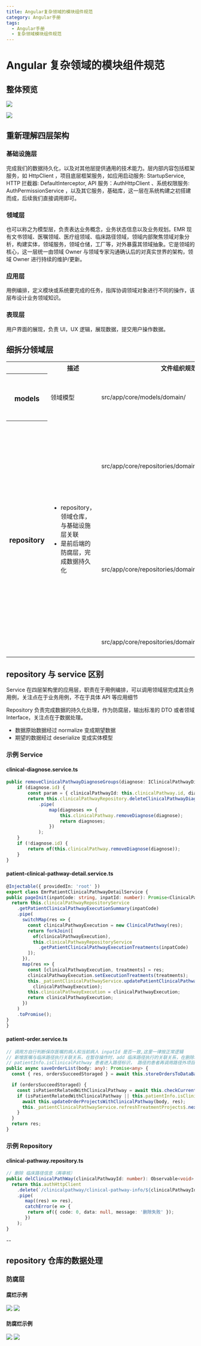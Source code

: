 ```yaml
---
title: Angular复杂领域的模块组件规范
category: Angular手册
tags:
  - Angular手册
  - 复杂领域模块组件规范
---
```


# Angular 复杂领域的模块组件规范

## 整体预览

![](./模块/ClinicalPathwayModule.png)

![](./模块/EmrPatientClinicalPathwayModule.png)

## 重新理解四层架构

### 基础设施层

完成我们的数据持久化，以及对其他层提供通用的技术能力。层内部内容包括框架服务，如 HttpClient ，项目底层框架服务，如应用启动服务: StartupService, HTTP 拦截器: DefaultInterceptor, API 服务：AuthHttpClient 、系统权限服务: AuthPermissionService ，以及其它服务，基础库，这一层在系统构建之初搭建而成，后续我们直接调用即可。

### 领域层

也可以称之为模型层，负责表达业务概念，业务状态信息以及业务规划。EMR 现有文书领域、医嘱领域、医疗组领域、临床路径领域，领域内部聚焦领域对象分析，构建实体，领域服务，领域仓储，工厂等，对外暴露其领域抽象。它是领域的核心，这一层统一由领域 Owner 与领域专家沟通确认后的对真实世界的架构，领域 Owner 进行持续的维护/更新。

### 应用层

用例编排，定义模块或系统要完成的任务，指挥协调领域对象进行不同的操作，该层布设计业务领域知识。

### 表现层

用户界面的展现，负责 UI，UX 逻辑，展现数据，提交用户操作数据。

## 细拆分领域层

<table class="wrapped confluenceTable" resolved=""><colgroup><col><col><col><col></colgroup><tbody><tr><th class="confluenceTh">&nbsp;</th><th class="confluenceTh">描述</th><th colspan="1" class="confluenceTh">文件组织规范</th><th colspan="1" class="confluenceTh">文件说明</th></tr><tr><th class="confluenceTh"><h3 id="id-复杂领域模块规范-models"><span>models</span></h3></th><td class="confluenceTd"><span>领域模型</span></td><td colspan="1" class="confluenceTd">src/app/core/models/domain/</td><td colspan="1" class="confluenceTd">领域模型统一在domain/下管理，导出必要的属性</td></tr><tr><th class="highlight-grey confluenceTh" rowspan="3" data-highlight-colour="grey"><h3 id="id-复杂领域模块规范-repository"><span>repository</span></h3></th><td rowspan="3" class="confluenceTd"><ul><li><span>repository，领域仓库，与基础设施层关联</span></li><li>是前后端的防腐层，完成数据持久化</li></ul></td><td colspan="1" class="confluenceTd">src/app/core/repositories/domain/domain.repository.ts</td><td colspan="1" class="confluenceTd"><div><span style="color: rgb(51,51,51);">负责业务API CRUD，输出DTO或者interface，不做业务用例逻辑处理，注意与service的区别</span></div></td></tr><tr><td colspan="1" class="confluenceTd">src/app/core/repositories/domain/domain.serialize.ts</td><td colspan="1" class="confluenceTd"><div><span style="color: rgb(51,51,51);">建议数据的Normalize操作和Serialize操作都在Repository里完成，如果Serialize过程复杂度较高，建议新建Serialize文件处理</span></div></td></tr><tr><td colspan="1" class="confluenceTd"><span>src/app/core/repositories/domain/domain.typings.ts</span></td><td colspan="1" class="confluenceTd"><span style="color: rgb(51,51,51);">业务相关的typings声明</span></td></tr></tbody></table>

## repository 与 service 区别

Service 在四层架构里的应用层，职责在于用例编排，可以调用领域层完成其业务用例，关注点在于业务用例，不在于具体 API 等应用细节

Repository 负责完成数据的持久化处理，作为防腐层，输出标准的 DTO 或者领域 Interface，关注点在于数据处理。

- 数据原始数据经过 normalize 变成期望数据
- 期望的数据经过 deserialize 变成实体模型

### 示例 Service

#### clinical-diagnose.service.ts

```Typescript
public removeClinicalPathwayDiagnoseGroups(diagnose: IClinicalPathwayDiagnose): Observable<void> {
    if (diagnose.id) {
        const param = { clinicalPathwayId: this.clinicalPathway.id, diagnoseGroupId: diagnose.id };
        return this.clinicalPathwayRepository.deleteClinicalPathwayDiagnoses(param)
            .pipe(
                map(diagnoses => {
                    this.clinicalPathway.removeDiagnose(diagnose);
                    return diagnoses;
                })
            );
    }
    if (!diagnose.id) {
        return of(this.clinicalPathway.removeDiagnose(diagnose));
    }
}
```

#### patient-clinical-pathway-detail.service.ts

```Typescript
@Injectable({ providedIn: 'root' })
export class EmrPatientClinicalPathwayDetailService {
public pageInit(inpatCode: string, inpatId: number): Promise<ClinicalPathway> {
  return this.clinicalPathwayRepositoryService
    .getPatientClinicalPathwayExecutionSummary(inpatCode)
    .pipe(
      switchMap(res => {
        const clinicalPathwayExecution = new ClinicalPathway(res);
        return forkJoin([
          of(clinicalPathwayExecution),
          this.clinicalPathwayRepositoryService
            .getPatientClinicalPathwayExecutionTreatments(inpatCode)
        ]);
      }),
      map(res => {
        const [clinicalPathwayExecution, treatments] = res;
        clinicalPathwayExecution.setExecutionTreatments(treatments);
        this._patientClinicalPathwayService.updatePatientClinicalPathwayRelation(inpatId,
          clinicalPathwayExecution);
        this.clinicalPathwayExecution = clinicalPathwayExecution;
        return clinicalPathwayExecution;
      })
    )
    .toPromise();
}
}
```

#### patient-order.service.ts

```Typescript
// 调用方自行判断保存医嘱的病人和当前病人 inpatId 是否一致,这里一律按正常逻辑
// 新增医嘱与临床路径执行关联关系，在暂存操作时，add 临床路径执行的关联关系，在删除时， delete 临床路径执行的关联关系
// patientInfo.isClinicalPathway 患者进入路径标识， 路径的患者再调用路径外项目检查
public async saveOrderList(body: any): Promise<any> {
  const { res, ordersSucceedStoraged } = await this.storeOrdersToDataBase(body);

  if (ordersSucceedStoraged) {
    const isPatientRelatedWithClinicalPathway = await this.checkCurrentPatientClinicalPathwayRelation();
    if (isPatientRelatedWithClinicalPathway || this.patientInfo.isClinicalPathway) {
      await this.updateOrderProjectsWithClinicalPathway(body, res);
      this._patientClinicalPathwayService.refreshTreatmentProjects$.next(true);
    }
  }
  return res;
}
```

### 示例 Repository

#### clinical-pathway.repository.ts

```Typescript
// 删除 临床路径信息（再审核）
public delClinicalPathWay(clinicalPathwayId: number): Observable<void> {
  return this.authHttpClient
    .delete(`/clinicalpathway/clinical-pathway-info/${clinicalPathwayId}`)
    .pipe(
       map((res) => res),
       catchError(e => {
        return of({ code: 0, data: null, message: '删除失败' });
       })
    );
}
```

--

## repository 仓库的数据处理

### 防腐层

#### 腐烂示例

![](./模块/腐烂1.png)
![](./模块/腐烂2.png)

#### 防腐烂示例

![](./模块/防腐措施1.png)
![](./模块/防腐措施2.png)
